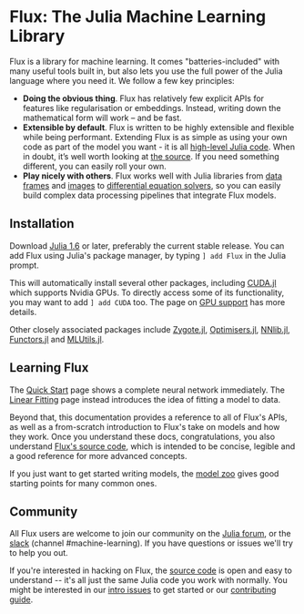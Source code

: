 # Flux: The Julia Machine Learning Library

Flux is a library for machine learning. It comes "batteries-included" with many useful tools built in, but also lets you use the full power of the Julia language where you need it. We follow a few key principles:

* **Doing the obvious thing**. Flux has relatively few explicit APIs for features like regularisation or embeddings. Instead, writing down the mathematical form will work – and be fast.
* **Extensible by default**. Flux is written to be highly extensible and flexible while being performant. Extending Flux is as simple as using your own code as part of the model you want - it is all [high-level Julia code](https://github.com/FluxML/Flux.jl/blob/ec16a2c77dbf6ab8b92b0eecd11661be7a62feef/src/layers/recurrent.jl#L131). When in doubt, it’s well worth looking at [the source](https://github.com/FluxML/Flux.jl/). If you need something different, you can easily roll your own.
* **Play nicely with others**. Flux works well with Julia libraries from [data frames](https://github.com/JuliaComputing/JuliaDB.jl) and [images](https://github.com/JuliaImages/Images.jl) to [differential equation solvers](https://github.com/JuliaDiffEq/DifferentialEquations.jl), so you can easily build complex data processing pipelines that integrate Flux models.

## Installation

Download [Julia 1.6](https://julialang.org/downloads/) or later, preferably the current stable release. You can add Flux using Julia's package manager, by typing `] add Flux` in the Julia prompt.

This will automatically install several other packages, including [CUDA.jl](https://github.com/JuliaGPU/CUDA.jl) which supports Nvidia GPUs. To directly access some of its functionality, you may want to add `] add CUDA` too. The page on [GPU support](gpu.md) has more details.

Other closely associated packages include [Zygote.jl](https://github.com/FluxML/Zygote.jl), [Optimisers.jl](https://github.com/FluxML/Optimisers.jl), [NNlib.jl](https://github.com/FluxML/NNlib.jl), [Functors.jl](https://github.com/FluxML/Functors.jl) and [MLUtils.jl](https://github.com/JuliaML/MLUtils.jl).

## Learning Flux

The [Quick Start](models/quickstart.md) page shows a complete neural network immediately. The [Linear Fitting](models/overview.md) page instead introduces the idea of fitting a model to data.

Beyond that, this documentation provides a reference to all of Flux's APIs, as well as a from-scratch introduction to Flux's take on models and how they work. Once you understand these docs, congratulations, you also understand [Flux's source code](https://github.com/FluxML/Flux.jl), which is intended to be concise, legible and a good reference for more advanced concepts.

If you just want to get started writing models, the [model zoo](https://github.com/FluxML/model-zoo/) gives good starting points for many common ones.

## Community

All Flux users are welcome to join our community on the [Julia forum](https://discourse.julialang.org/), or the [slack](https://discourse.julialang.org/t/announcing-a-julia-slack/4866) (channel #machine-learning). If you have questions or issues we'll try to help you out.

If you're interested in hacking on Flux, the [source code](https://github.com/FluxML/Flux.jl) is open and easy to understand -- it's all just the same Julia code you work with normally. You might be interested in our [intro issues](https://github.com/FluxML/Flux.jl/labels/good%20first%20issue) to get started or our [contributing guide](https://github.com/FluxML/Flux.jl/blob/master/CONTRIBUTING.md).
